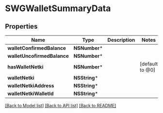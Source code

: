 # SWGWalletSummaryData

## Properties
Name | Type | Description | Notes
------------ | ------------- | ------------- | -------------
**walletConfirmedBalance** | **NSNumber*** |  | 
**walletUncofirmedBalance** | **NSNumber*** |  | 
**hasWalletNetki** | **NSNumber*** |  | [default to @0]
**walletNetki** | **NSString*** |  | 
**walletNetkiAddress** | **NSString*** |  | 
**walletNetkiWalletId** | **NSString*** |  | 

[[Back to Model list]](../README.md#documentation-for-models) [[Back to API list]](../README.md#documentation-for-api-endpoints) [[Back to README]](../README.md)


